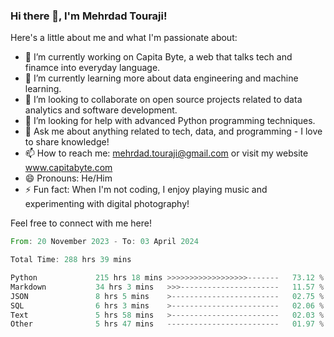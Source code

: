 ### Hi there 👋, I'm Mehrdad Touraji!


Here's a little about me and what I'm passionate about:

- 🔭 I’m currently working on Capita Byte, a web that talks tech and finamce into everyday language.
- 🌱 I’m currently learning more about data engineering and machine learning.
- 👯 I’m looking to collaborate on open source projects related to data analytics and software development.
- 🤔 I’m looking for help with advanced Python programming techniques.
- 💬 Ask me about anything related to tech, data, and programming - I love to share knowledge!
- 📫 How to reach me: mehrdad.touraji@gmail.com or visit my website www.capitabyte.com
- 😄 Pronouns: He/Him
- ⚡ Fun fact: When I'm not coding, I enjoy playing music and experimenting with digital photography!

Feel free to connect with me here!


<!--START_SECTION:waka-->

```rust
From: 20 November 2023 - To: 03 April 2024

Total Time: 288 hrs 39 mins

Python             215 hrs 18 mins >>>>>>>>>>>>>>>>>>-------   73.12 %
Markdown           34 hrs 3 mins   >>>----------------------   11.57 %
JSON               8 hrs 5 mins    >------------------------   02.75 %
SQL                6 hrs 3 mins    >------------------------   02.06 %
Text               5 hrs 58 mins   >------------------------   02.03 %
Other              5 hrs 47 mins   -------------------------   01.97 %
```

<!--END_SECTION:waka-->
